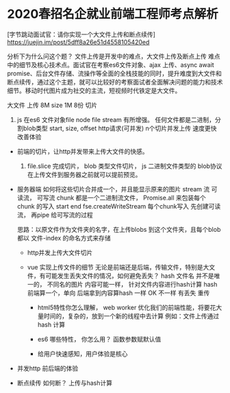 # 2020春招名企就业前端工程师考点解析
[字节跳动面试官：请你实现一个大文件上传和断点续传] https://juejin.im/post/5dff8a26e51d4558105420ed

分析下为什么问这个题？
文件上传是开发中的难点，大文件上传及断点上传    难点中的细节及核心技术点。面试官在考察es6文件对象、ajax 上传、async await promise、后台文件存储、流操作等全面的全栈技能的同时，提升难度到大文件和断点续传，通过这个主题，就可以比较好的考察面试者全面解决问题的能力和技术细节。移动时代图片成为社交的主流，短视频时代铁定是大文件。

大文件  上传  8M   size 1M 8份
切片
1. js 在es6 文件对象file node file stream 有所增强。
任何文件都是二进制，分割blob类型
start, size, offset
http请求(可并发) n个切片并发上传  速度更快 改善体验

- 前端的切片，让http并发带来上传大文件的快感。
    1. file.slice 完成切片， blob 类型文件切片， js 二进制文件类型的 blob协议 在上传文件到服务器之前就可以提前预览。

- 服务器端
  如何将这些切片合并成一个，并且能显示原来的图片
  stream 流 
  可读流，  可写流
  chunk 都是一个二进制流文件，
  Promise.all 来包装每个chunk 的写入
  start  end   fse.createWriteStream
  每个chunk写入 先创建可读流， 再pipe 给可写流的过程

  思路：以原文件作为文件夹的名字，在上传blobs 到这个文件夹，且每个blob 都以 文件-index 的命名方式来存储

  - http并发上传大文件切片 

  - vue 实现上传文件的细节
    无论是前端还是后端，传输文件，特别是大文件，有可能发生丢失文件的情况，如何避免丢失？
    hash    文件名 并不是唯一的， 不同名的图片 内容可能一样， 针对文件内容进行hash计算
    hash 前端算一个，单向
         后端拿到内容算hash
         一样  OK
         不一样  有丢失  重传

    - html5特性你怎么理解， 
    web worker  优化我们的前端性能，将要花大量时间的，复杂的，放到一个新的线程中去计算  例如：文件上传通过hash 计算
    - es6 哪些特性，  你怎么用？
      函数参数赋默认值

    - 给用户快速感知，用户体验是核心

- 并发http 前后端的体验



- 断点续传
  如何断？ 上传与hash计算

